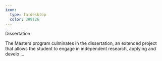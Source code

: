 ```yaml
---
icon:
  type: fa:desktop
  color: 398126
---
```

Dissertation

The Masters program culminates in the dissertation, an extended project that allows the student to engage in independent research, applying and develo ... 

